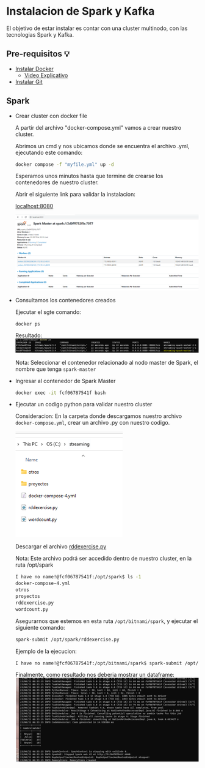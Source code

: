 # Instalacion de Spark y Kafka
El objetivo de estar instalar es contar con una cluster multinodo, con las tecnologias Spark y Kafka.

## Pre-requisitos 💡

* [Instalar Docker](https://www.docker.com/products/docker-desktop/)
  * [Video Explicativo](https://www.youtube.com/watch?v=ZO4KWQfUBBc )
* [Instalar Git](https://git-scm.com/downloads)

## Spark
* Crear cluster con docker file

    A partir del archivo "docker-compose.yml" vamos a crear nuestro cluster.

    Abrimos un cmd y nos ubicamos donde se encuentra el archivo .yml, ejecutando este comando:

    ```bash
    docker compose -f "myfile.yml" up -d
    ```
    Esperamos unos minutos hasta que termine de crearse los contenedores de nuestro cluster.

    Abrir el siguiente link para validar la instalacion:

    [localhost:8080](http://localhost:8080/)

    ![Captura Spark](./images/capture_spark.png)

* Consultamos los contenedores creados

    Ejecutar el sgte comando:
    ```bash
    docker ps
    ```
    Resultado:
    ![Captura Lista Contenedores](./images/lista-contenedores.png)

    Nota: Seleccionar el contenedor relacionado al nodo master de Spark, el nombre que tenga `spark-master`

* Ingresar al contenedor de Spark Master
    ```bash
    docker exec -it fcf06787541f bash
    ```

* Ejecutar un codigo python para validar nuestro cluster

    Consideracion: En la carpeta donde descargamos nuestro archivo `docker-compose.yml`, crear un archivo .py con nuestro codigo.

    ![Captura Archivos](./images/archivos.png)

    Descargar el archivo [rddexercise.py](https://github.com/bvivanco/streaming-docker/blob/main/rddexercise.py)

    Nota: Este archivo podrá ser accedido dentro de nuestro cluster, en la ruta /opt/spark

    ```bash
    I have no name!@fcf06787541f:/opt/spark$ ls -1
    docker-compose-4.yml
    otros
    proyectos
    rddexercise.py
    wordcount.py
    ```
    Asegurarnos que estemos en esta ruta `/opt/bitnami/spark`, y ejecutar el siguiente comando:
    ```bash
    spark-submit /opt/spark/rddexercise.py
    ```
    Ejemplo de la ejecucion:

    ```bash
    I have no name!@fcf06787541f:/opt/bitnami/spark$ spark-submit /opt/spark/rddexercise.py
    ```
    Finalmente, como resultado nos deberia mostrar un dataframe:
    ![Captura Resultado df](./images/resultado_df.png)